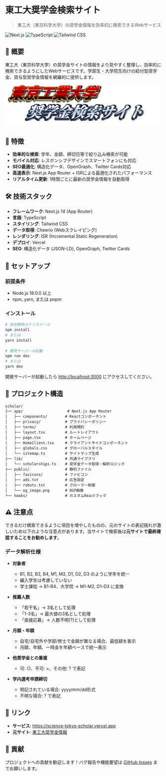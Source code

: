 # 東工大奨学金検索サイト

> 東工大（東京科学大学）の奨学金情報を効率的に検索できるWebサービス

![Next.js](https://img.shields.io/badge/Next.js-14+-black.svg)
![TypeScript](https://img.shields.io/badge/TypeScript-5+-blue.svg)
![Tailwind CSS](https://img.shields.io/badge/Tailwind-CSS-06B6D4.svg)

## 🎯 概要

東工大（東京科学大学）の奨学金サイトの情報をより見やすく整理し、効率的に検索できるようにしたWebサービスです。学部生・大学院生向けの給付型奨学金、貸与型奨学金情報を網羅的に提供します。

![東工大奨学金検索](public/logo.png)

## 🌟 特徴

- **効率的な検索**: 学年、金額、締切日等で絞り込み検索が可能
- **モバイル対応**: レスポンシブデザインでスマートフォンにも対応
- **SEO最適化**: 構造化データ、OpenGraph、Twitter Cards対応
- **高速表示**: Next.js App Router + ISRによる最適化されたパフォーマンス
- **リアルタイム更新**: 1時間ごとに最新の奨学金情報を自動取得

## 🛠 技術スタック

- **フレームワーク**: Next.js 14 (App Router)
- **言語**: TypeScript
- **スタイリング**: Tailwind CSS
- **データ取得**: Cheerio (Webスクレイピング)
- **レンダリング**: ISR (Incremental Static Regeneration)
- **デプロイ**: Vercel
- **SEO**: 構造化データ (JSON-LD), OpenGraph, Twitter Cards

## 🚀 セットアップ

### 前提条件

- Node.js 18.0.0 以上
- npm, yarn, または pnpm

### インストール

```bash
# 依存関係のインストール
npm install
# または
yarn install

# 開発サーバーの起動
npm run dev
# または
yarn dev
```

開発サーバーが起動したら [http://localhost:3000](http://localhost:3000) にアクセスしてください。

## 📁 プロジェクト構造

```
scholar/
├── app/                    # Next.js App Router
│   ├── components/        # Reactコンポーネント
│   ├── privacy/           # プライバシーポリシー
│   ├── terms/             # 利用規約
│   ├── layout.tsx         # ルートレイアウト
│   ├── page.tsx           # ホームページ
│   ├── HomeClient.tsx     # クライアントサイドコンポーネント
│   ├── globals.css        # グローバルスタイル
│   └── sitemap.ts         # サイトマップ生成
├── lib/                   # 共通ライブラリ
│   └── scholarships.ts    # 奨学金データ取得・解析ロジック
├── public/                # 静的ファイル
│   ├── favicons/          # ファビコン
│   ├── ads.txt            # 広告設定
│   ├── robots.txt         # クローラー制御
│   └── og_image.png       # OGP画像
└── hooks/                 # カスタムReactフック
```

## ⚠️ 注意点

できるだけ検索できるように項目を増やしたものの、元のサイトの表記揺れが激しいため以下のような注意点があります。当サイトで検索後は**元サイトで最終確認することをお勧めします**。

### データ解析仕様

- **対象者**
  - B1, B2, B3, B4, M1, M2, D1, D2, D3 のように学年を統一
  - 編入学生は考慮していない
  - 学士課程 → B1-B4、大学院 → M1-M2, D1-D3 に変換

- **推薦人数**
  - 「若干名」→ 3名として処理
  - 「1-3名」→ 最大値の3名として処理
  - 「直接応募」→ 人数不明(?)として処理

- **月額・年額**
  - 自宅/自宅外や学部/修士で金額が異なる場合、最低額を表示
  - 月額、年額、一時金を年額ベースで統一表示

- **他奨学金との重複**
  - 可: ○、不可: ×、その他: ? で表記

- **学内選考申請締切**
  - 明記されている場合: yyyy/mm/dd形式
  - 不明な場合: ? で表記

## 🔗 リンク

- **サービス**: https://science-tokyo-scholar.vercel.app
- **元サイト**: [東工大奨学金情報](https://www.titech.ac.jp/)

## 🤝 貢献

プロジェクトへの貢献を歓迎します！バグ報告や機能要望は [GitHub Issues](https://github.com/calliope-pro/scholar/issues) までお願いします。

